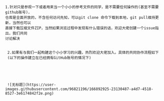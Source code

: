    
    
    1.针对只是参观一下或者用来当一个小小的参考文件的同学，是不需要任何操作的(甚至不需要github账号)，
    仓库是全面开放的，不含任何访问先知，可以git clone 命令下载到本地，git pull维持更新，当然也可以
    直接下载压缩文件ZIP，当然如果浏览过程中发现有什么错误的话，欢迎大佬创建一个issue指出，我们共同
    讨论解决
   
   
     2.如果有与我们一起构建这个小小学习的兴趣，热烈欢迎大佬加入。具体的共同协作流程如下
     (以下的操作建立在已经拥有GitHub账号的情况下)
     
     
     
     
     
     ![无标题](https://user-images.githubusercontent.com/96821196/166892925-23130487-a4d7-4518-8527-3e6174842f2e.png)





    
